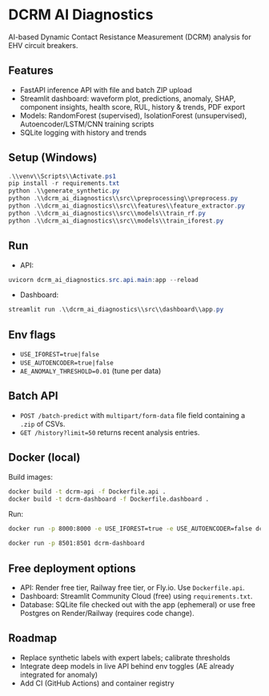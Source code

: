 DCRM AI Diagnostics
====================

AI-based Dynamic Contact Resistance Measurement (DCRM) analysis for EHV circuit breakers.

Features
--------
- FastAPI inference API with file and batch ZIP upload
- Streamlit dashboard: waveform plot, predictions, anomaly, SHAP, component insights, health score, RUL, history & trends, PDF export
- Models: RandomForest (supervised), IsolationForest (unsupervised), Autoencoder/LSTM/CNN training scripts
- SQLite logging with history and trends

Setup (Windows)
---------------
```powershell
.\\venv\\Scripts\\Activate.ps1
pip install -r requirements.txt
python .\\generate_synthetic.py
python .\\dcrm_ai_diagnostics\\src\\preprocessing\\preprocess.py
python .\\dcrm_ai_diagnostics\\src\\features\\feature_extractor.py
python .\\dcrm_ai_diagnostics\\src\\models\\train_rf.py
python .\\dcrm_ai_diagnostics\\src\\models\\train_iforest.py
```

Run
---
- API:
```powershell
uvicorn dcrm_ai_diagnostics.src.api.main:app --reload
```
- Dashboard:
```powershell
streamlit run .\\dcrm_ai_diagnostics\\src\\dashboard\\app.py
```

Env flags
---------
- `USE_IFOREST=true|false`
- `USE_AUTOENCODER=true|false`
- `AE_ANOMALY_THRESHOLD=0.01` (tune per data)

Batch API
--------
- `POST /batch-predict` with `multipart/form-data` file field containing a `.zip` of CSVs.
- `GET /history?limit=50` returns recent analysis entries.

Docker (local)
--------------
Build images:
```bash
docker build -t dcrm-api -f Dockerfile.api .
docker build -t dcrm-dashboard -f Dockerfile.dashboard .
```
Run:
```bash
docker run -p 8000:8000 -e USE_IFOREST=true -e USE_AUTOENCODER=false dcrm-api
```
```bash
docker run -p 8501:8501 dcrm-dashboard
```

Free deployment options
-----------------------
- API: Render free tier, Railway free tier, or Fly.io. Use `Dockerfile.api`.
- Dashboard: Streamlit Community Cloud (free) using `requirements.txt`.
- Database: SQLite file checked out with the app (ephemeral) or use free Postgres on Render/Railway (requires code change).

Roadmap
-------
- Replace synthetic labels with expert labels; calibrate thresholds
- Integrate deep models in live API behind env toggles (AE already integrated for anomaly)
- Add CI (GitHub Actions) and container registry


